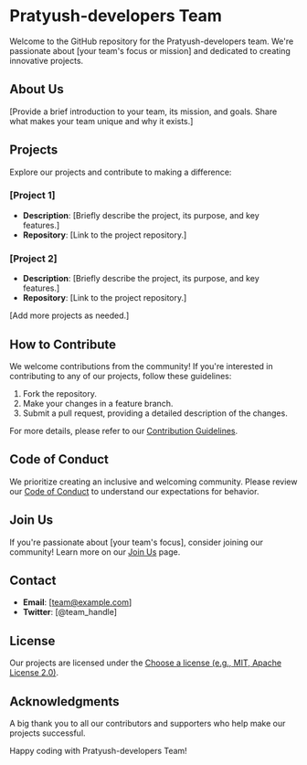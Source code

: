 # Pratyush-developers Team

Welcome to the GitHub repository for the Pratyush-developers team. We're passionate about [your team's focus or mission] and dedicated to creating innovative projects.

## About Us

[Provide a brief introduction to your team, its mission, and goals. Share what makes your team unique and why it exists.]

## Projects

Explore our projects and contribute to making a difference:

### [Project 1]

- **Description**: [Briefly describe the project, its purpose, and key features.]
- **Repository**: [Link to the project repository.]

### [Project 2]

- **Description**: [Briefly describe the project, its purpose, and key features.]
- **Repository**: [Link to the project repository.]

[Add more projects as needed.]

## How to Contribute

We welcome contributions from the community! If you're interested in contributing to any of our projects, follow these guidelines:

1. Fork the repository.
2. Make your changes in a feature branch.
3. Submit a pull request, providing a detailed description of the changes.

For more details, please refer to our [Contribution Guidelines](CONTRIBUTING.md).

## Code of Conduct

We prioritize creating an inclusive and welcoming community. Please review our [Code of Conduct](CODE_OF_CONDUCT.md) to understand our expectations for behavior.

## Join Us

If you're passionate about [your team's focus], consider joining our community! Learn more on our [Join Us](JOIN_US.md) page.

## Contact

- **Email**: [team@example.com]
- **Twitter**: [@team_handle]

## License

Our projects are licensed under the [Choose a license (e.g., MIT, Apache License 2.0)](LICENSE).

## Acknowledgments

A big thank you to all our contributors and supporters who help make our projects successful.

Happy coding with Pratyush-developers Team!

